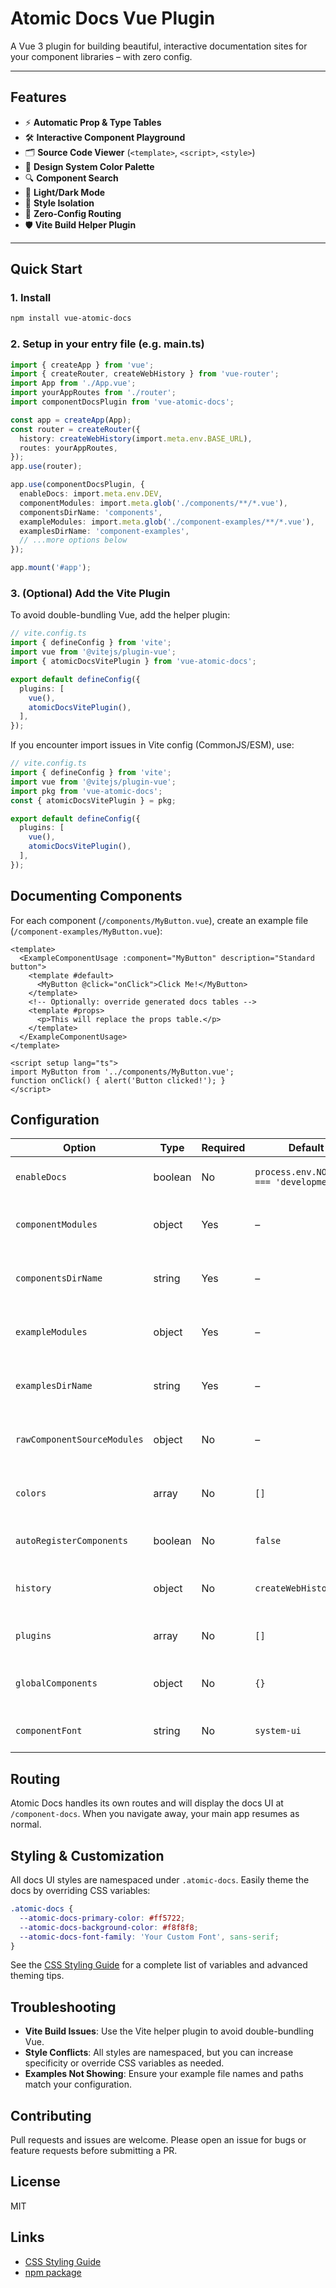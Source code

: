# Atomic Docs Vue Plugin

A Vue 3 plugin for building beautiful, interactive documentation sites for your component libraries – with zero config.

---

## Features

- ⚡ **Automatic Prop & Type Tables**
- 🛠️ **Interactive Component Playground**
- 🗂️ **Source Code Viewer** (`<template>`, `<script>`, `<style>`)
- 🎨 **Design System Color Palette**
- 🔍 **Component Search**
- 🌙 **Light/Dark Mode**
- 🧩 **Style Isolation**
- 🚦 **Zero-Config Routing**
- 🛡️ **Vite Build Helper Plugin**

---

## Quick Start

### 1. Install

```bash
npm install vue-atomic-docs
```

### 2. Setup in your entry file (e.g. main.ts)

```typescript
import { createApp } from 'vue';
import { createRouter, createWebHistory } from 'vue-router';
import App from './App.vue';
import yourAppRoutes from './router';
import componentDocsPlugin from 'vue-atomic-docs';

const app = createApp(App);
const router = createRouter({
  history: createWebHistory(import.meta.env.BASE_URL),
  routes: yourAppRoutes,
});
app.use(router);

app.use(componentDocsPlugin, {
  enableDocs: import.meta.env.DEV,
  componentModules: import.meta.glob('./components/**/*.vue'),
  componentsDirName: 'components',
  exampleModules: import.meta.glob('./component-examples/**/*.vue'),
  examplesDirName: 'component-examples',
  // ...more options below
});

app.mount('#app');
```

### 3. (Optional) Add the Vite Plugin

To avoid double-bundling Vue, add the helper plugin:

```typescript
// vite.config.ts
import { defineConfig } from 'vite';
import vue from '@vitejs/plugin-vue';
import { atomicDocsVitePlugin } from 'vue-atomic-docs';

export default defineConfig({
  plugins: [
    vue(),
    atomicDocsVitePlugin(),
  ],
});
```

If you encounter import issues in Vite config (CommonJS/ESM), use:

```typescript
// vite.config.ts
import { defineConfig } from 'vite';
import vue from '@vitejs/plugin-vue';
import pkg from 'vue-atomic-docs';
const { atomicDocsVitePlugin } = pkg;

export default defineConfig({
  plugins: [
    vue(),
    atomicDocsVitePlugin(),
  ],
});
```

## Documenting Components

For each component (`/components/MyButton.vue`), create an example file (`/component-examples/MyButton.vue`):

```vue
<template>
  <ExampleComponentUsage :component="MyButton" description="Standard button">
    <template #default>
      <MyButton @click="onClick">Click Me!</MyButton>
    </template>
    <!-- Optionally: override generated docs tables -->
    <template #props>
      <p>This will replace the props table.</p>
    </template>
  </ExampleComponentUsage>
</template>

<script setup lang="ts">
import MyButton from '../components/MyButton.vue';
function onClick() { alert('Button clicked!'); }
</script>
```

## Configuration

| Option | Type | Required | Default | Description |
|--------|------|----------|---------|-------------|
| `enableDocs` | boolean | No | `process.env.NODE_ENV === 'development'` | Enable or disable docs UI |
| `componentModules` | object | Yes | – | Vite glob import for your components |
| `componentsDirName` | string | Yes | – | Name of your components directory |
| `exampleModules` | object | Yes | – | Vite glob import for example files |
| `examplesDirName` | string | Yes | – | Name of your examples directory |
| `rawComponentSourceModules` | object | No | – | Vite glob import for raw source code |
| `colors` | array | No | `[]` | Design system color objects |
| `autoRegisterComponents` | boolean | No | `false` | Register all app global components |
| `history` | object | No | `createWebHistory()` | Provide your own Vue Router history |
| `plugins` | array | No | `[]` | Plugins (Vuetify, Pinia, etc) |
| `globalComponents` | object | No | `{}` | Register specific globals in docs app |
| `componentFont` | string | No | `system-ui` | Font family in isolation wrapper |

## Routing

Atomic Docs handles its own routes and will display the docs UI at `/component-docs`. When you navigate away, your main app resumes as normal.

## Styling & Customization

All docs UI styles are namespaced under `.atomic-docs`. Easily theme the docs by overriding CSS variables:

```css
.atomic-docs {
  --atomic-docs-primary-color: #ff5722;
  --atomic-docs-background-color: #f8f8f8;
  --atomic-docs-font-family: 'Your Custom Font', sans-serif;
}
```

See the [CSS Styling Guide](#) for a complete list of variables and advanced theming tips.

## Troubleshooting

- **Vite Build Issues**: Use the Vite helper plugin to avoid double-bundling Vue.
- **Style Conflicts**: All styles are namespaced, but you can increase specificity or override CSS variables as needed.
- **Examples Not Showing**: Ensure your example file names and paths match your configuration.

## Contributing

Pull requests and issues are welcome. Please open an issue for bugs or feature requests before submitting a PR.

## License

MIT

## Links

- [CSS Styling Guide](#)
- [npm package](#)